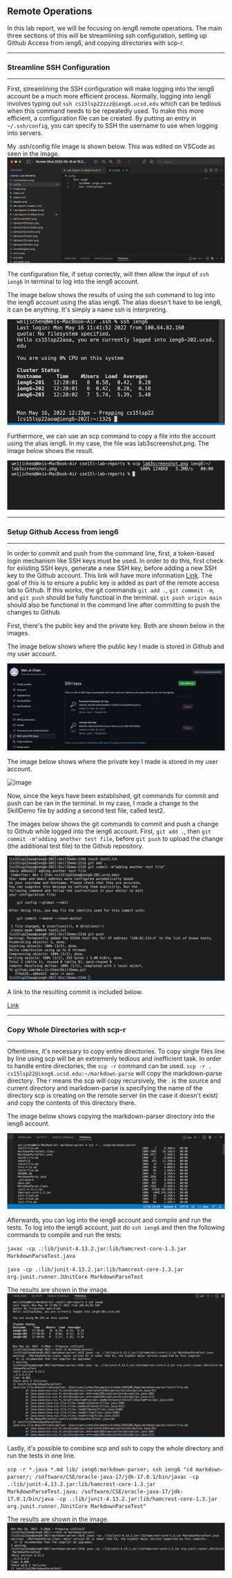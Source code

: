 ## **Remote Operations** 

In this lab report, we will be focusing on ieng6 remote operations. The main three sections of this will be streamlining ssh configuration, setting up Github Access from ieng6, and copying directories with scp-r. 

-----
### **Streamline SSH Configuration** 
-----
First, streamlining the SSH configuration will make logging into the ieng6 account be a much more efficient process. Normally, logging into ieng6 involves typing out `ssh cs15lsp22zzz@ieng6.ucsd.edu`
which can be tedious when this command needs to be repeatedly used. To make this more efficient, a configuration file can be created. By putting an entry in `~/.ssh/config`, you can specify to SSH the username to use when logging into servers.

My .ssh/config file image is shown below. This was edited on VSCode as seen in the image. 
![Image](configpic.png)

The configuration file, if setup correctly, will then allow the input of `ssh ieng6` in terminal to log into the ieng6 account. 

The image below shows the results of using the ssh command to log into the ieng6 account using the alias ieng6. The alias doesn't have to be ieng6, it can be anything. It's simply a name ssh is interpreting.

![image](ieng6login.png)


Furthermore, we can use an scp command to copy a file into the account using the alias ieng6. In my case, the file was lab3screenshot.png. The image below shows the result. 

![image](scptocopy.png)

-----
### **Setup Github Access from ieng6** 
-----

In order to commit and push from the command line, first, a token-based login mechanism like SSH keys must be used. In order to do this, first check for existing SSH keys, generate a new SSH key, before adding a new SSH key to the Github account. This link will have more information [Link](https://docs.github.com/en/authentication/connecting-to-github-with-ssh/adding-a-new-ssh-key-to-your-github-account). 
The goal of this is to ensure a public key is added as part of the remote access lab to Github. If this works, the git commands `git add .`, `git commmit -m`, and `git push` should be fully functioal in the terminal. `git push origin main` should also be functional in the command line after committing to push the changes to Github.

First, there's the public key and the private key. Both are shown below in the images.

The image below shows where the public key I made is stored in Github and my user account. 

![image](publickey.png)

The image below shows where the private key I made is stored in my user account. 

![image](privatekey.pngblah)

Now, since the keys have been established, git commands for commit and push can be ran in the terminal. In my case, I made a change to the SkillDemo file by adding a second test file, called test2. 

The images below shows the git commands to commit and push a change to Github while logged into the ieng6 account. First, `git add .`, then `git commit -m"adding another test file`, before `git push` to upload the change (the additional test file) to the Github repository.

![image](lab3lastpic.png)

A link to the resulting commit is included below. 

[Link](https://github.com/Wei-Ji-Chen/SkillDemo/commit/a86ed220191fb9f21a112e9cffb1bd6d9db9bb67)

-----
### **Copy Whole Directories with scp-r** 
-----
Oftentimes, it's necessary to copy entire directories. To copy single files line by line using scp will be an extremenly tedious and inefficient task. In order to handle entire directories, the `scp -r` command can be used. `scp -r . cs15lsp22@ieng6.ucsd.edu:~/markdown-parse` will copy the markdown-parse directory. The r means the scp will copy recursively, the . is the source and current directory and markdown-parse is specifying the name of the directory scp is creating on the remote server (in the case it doesn't exist) and copy the contents of this directory there. 

The image below shows copying the markdown-parser directory into the ieng6 account. 

![image](markdownparsepic.png)

Afterwards, you can log into the ieng6 account and compile and run the tests. To log into the ieng6 account, just do `ssh ieng6` and then the following commands to compile and run the tests: 

`javac -cp .:lib/junit-4.13.2.jar:lib/hamcrest-core-1.3.jar MarkdownParseTest.java`

`java -cp .:lib/junit-4.13.2.jar:lib/hamcrest-core-1.3.jar org.junit.runner.JUnitCore MarkdownParseTest`

The results are shown in the image.
![image](lab3picpicpic.png)


Lastly, it's possible to combine scp and ssh to copy the whole directory and run the tests in one line.

`scp -r *.java *.md lib/ ieng6:markdown-parser; ssh ieng6 "cd markdown-parser/; /software/CSE/oracle-java-17/jdk-17.0.1/bin/javac -cp .:lib/junit-4.13.2.jar:lib/hamcrest-core-1.3.jar MarkdownParseTest.java; /software/CSE/oracle-java-17/jdk-17.0.1/bin/java -cp .:lib/junit-4.13.2.jar:lib/hamcrest-core-1.3.jar org.junit.runner.JUnitCore MarkdownParseTest"`

The results are shown in the image.
![image](markdownparserun.png)



